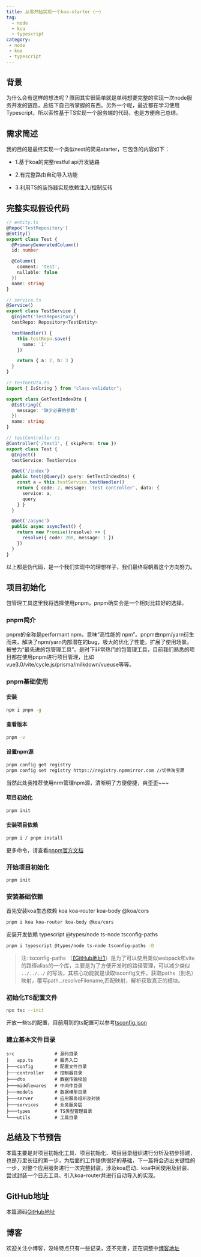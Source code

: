 ```yaml
---
title: 从零开始实现一个koa-starter（一）
tag:
  - node
  - koa
  - typescript
category:
 - node
 - koa
 - typescript
---
```



## 背景

为什么会有这样的想法呢？原因其实很简单就是单纯想要完整的实现一次node服务开发的链路，总结下自己所掌握的东西。另外一个呢，最近都在学习使用Typescript，所以索性基于TS实现一个服务端的代码，也是方便自己总结。

## 需求简述

我的目的是最终实现一个类似nest的简易starter，它包含的内容如下：

- 1.基于koa的完整restful api开发链路

- 2.有完整路由自动导入功能

- 3.利用TS的装饰器实现依赖注入/控制反转

## 完整实现假设代码

```typescript
// entity.ts
@Repo('TestRepository')
@Entity()
export class Test {
  @PrimaryGeneratedColumn()
  id: number

  @Column({
    comment: 'test',
    nullable: false
  })
  name: string
}

// service.ts
@Service()
export class TestService {
  @Inject('TestRepository')
  testRepo: Repository<TestEntity>

  testHandler() {
    this.testRepo.save({
      name: '1'
    })

    return { a: 2, b: 3 }
  }
}

// testGetDto.ts
import { IsString } from "class-validator";

export class GetTestIndexDto {
  @IsString({
    message: '缺少必要的参数'
  })
  name: string
}

// testController.ts
@Controller('/test1', { skipPerm: true })
export class Test {
  @Inject()
  testService: TestService

  @Get('/index')
  public test(@Query() query: GetTestIndexDto) {
    const a = this.testService.testHandler()
    return { code: 2, message: 'test controller', data: {
      service: a,
      query
    } }
  }

  @Get('/async')
  public async asyncTest() {
    return new Promise((resolve) => {
      resolve({ code: 200, message: 1 })
    })
  }
}

```

以上都是伪代码，是一个我们实现中的理想样子，我们最终将朝着这个方向努力。

## 项目初始化

包管理工具这里我将选择使用pnpm，pnpm确实会是一个相对比较好的选择。

### pnpm简介

pnpm的全称是performant npm，意味“高性能的 npm”。pnpm由npm/yarn衍生而来，解决了npm/yarn内部潜在的bug，极大的优化了性能，扩展了使用场景。被誉为“最先进的包管理工具”。是时下非常热门的包管理工具，目前我们熟悉的项目都在使用pnpm进行项目管理，比如vue3.0/vite/cycle.js/prisma/milkdown/vueuse等等。

### pnpm基础使用

#### 安装

```bash
npm i pnpm -g
```

#### 查看版本

```bash
pnpm -v
```

#### 设置npm源

```bash
pnpm config get registry
pnpm config set registry https://registry.npmmirror.com //切换淘宝源
```

当然此处我推荐使用nrm管理npm源，清晰明了方便便捷，爽歪歪~~~

#### 项目初始化

```bash
pnpm init
```

#### 安装项目依赖

```bash
pnpm i / pnpm install
```

更多命令，请查看[pnpm官方文档](https://pnpm.io/zh/cli/install)

### 开始项目初始化

```bash
pnpm init
```

### 安装基础依赖

首先安装koa生态依赖 koa koa-router koa-body @koa/cors

```bash
pnpm i koa koa-router koa-body @koa/cors
```

安装开发依赖 typescript @types/node ts-node tsconfig-paths

```bash
pnpm i typescript @types/node ts-node tsconfig-paths -D
```

> 注: tsconfig-paths （[【GitHub地址】](https://github.com/dividab/tsconfig-paths)）是为了可以使用类似webpack和vite的路径alias的一个库，主要是为了方便开发时的路径管理，可以减少类似 `../../../` 的写法，其核心功能就是读取tsconfig文件，获取paths（别名）映射，覆写path._resolveFilename,匹配映射，解析获取真正的模块。

### 初始化TS配置文件

```bash
npx tsc --init
```

开放一些ts的配置，目前用到的ts配置可以参考[tsconfig.json](https://github.com/CavinHuang/koa-starter/blob/main/tsconfig.json)

### 建立基本文件目录

```text
src               # 源码目录
│   app.ts        # 服务入口
├───config        # 配置文件目录
├───controller    # 控制器目录
├───dto           # 数据传输校验
├───middlewares   # 中间件目录
├───models        # 数据模型目录
├───server        # 应用服务组织及封装
├───services      # 业务服务层
├───types         # TS类型管理目录
└───utils         # 工具目录
```

## 总结及下节预告

本篇主要是对项目初始化工具、项目初始化、项目目录组织进行分析及初步搭建，也是万里长征的第一步，为后面的工作提供很好的基础，下一篇将会迈出关键性的一步，对整个应用服务进行一次完整封装，涉及koa启动、koa中间使用及封装、尝试封装一个日志工具、引入koa-router并进行自动导入的实现。

## GitHub地址

本篇源码[GitHub地址](https://github.com/CavinHuang/koa-starter/tree/start-1)

## 博客

欢迎关注小博客，没啥特点只有一些记录，还不完善，正在调整中[博客地址](https://mrhuang.site)
